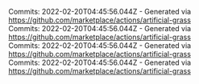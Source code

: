 Commits: 2022-02-20T04:45:56.044Z - Generated via https://github.com/marketplace/actions/artificial-grass
<br>
Commits: 2022-02-20T04:45:56.044Z - Generated via https://github.com/marketplace/actions/artificial-grass
<br>
Commits: 2022-02-20T04:45:56.044Z - Generated via https://github.com/marketplace/actions/artificial-grass
<br>
Commits: 2022-02-20T04:45:56.044Z - Generated via https://github.com/marketplace/actions/artificial-grass
<br>
